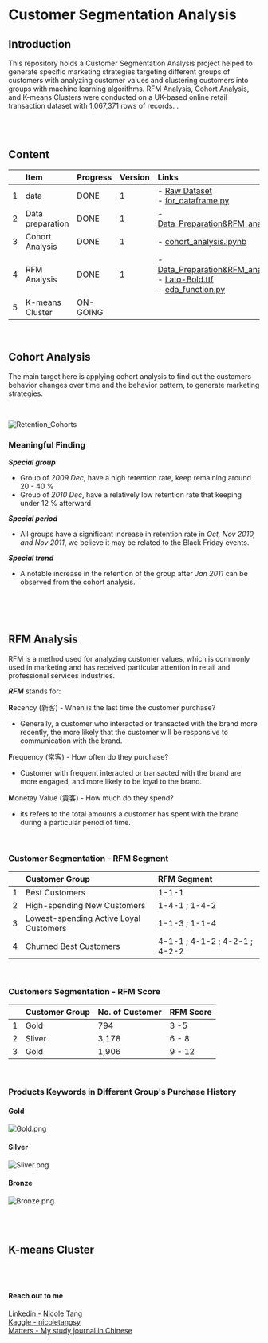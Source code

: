 # Customer Segmentation Analysis


## Introduction
This repository holds a Customer Segmentation Analysis project helped to generate specific marketing strategies targeting different groups of customers with analyzing customer values and clustering customers into groups with machine learning algorithms. RFM Analysis, Cohort Analysis, and K-means Clusters were conducted on a UK-based online retail transaction dataset with 1,067,371 rows of records.
.<br><br>




<br>

## Content
|       | Item                             | Progress | Version | Links    |
| :---  | :---                                 | :---     |:---     |   :---   |
|   1   | data                        |      DONE|    1    |- [Raw Dataset](https://github.com/coletangsy/Recommendation-System-with-NLP/blob/main/amazon_co-ecommerce_sample.zip) <br> - [for_dataframe.py](https://github.com/coletangsy/Recommendation-System-with-NLP/blob/main/for_dataframe.py) |
|   2   | Data preparation    |     DONE |   1     |- [Data_Preparation&RFM_analysis.ipynb](https://github.com/coletangsy/Customer-Segmentation-Analysis/blob/main/Data_Preparation%26RFM_analysis.ipynb)|
|   3   | Cohort Analysis | DONE |    1     | - [cohort_analysis.ipynb](https://github.com/coletangsy/Customer-Segmentation-Analysis/blob/main/cohort_analysis.ipynb)|
|   4   | RFM Analysis  | DONE     | 1       | - [Data_Preparation&RFM_analysis.ipynb](https://github.com/coletangsy/Customer-Segmentation-Analysis/blob/main/Data_Preparation%26RFM_analysis.ipynb)<br>- [Lato-Bold.ttf](https://github.com/coletangsy/Customer-Segmentation-Analysis/blob/main/Lato-Bold.ttf)<br>- [eda_function.py](https://github.com/coletangsy/Customer-Segmentation-Analysis/blob/main/eda_function.py)|
|   5   | K-means Cluster | ON-GOING |         | |

<br>

## Cohort Analysis
The main target here is applying cohort analysis to find out the customers behavior changes over time and the behavior pattern, to generate marketing strategies.

<br>

![Retention_Cohorts](https://github.com/coletangsy/Customer-Segmentation-Analysis/raw/main/example/Retention_Cohorts.jpeg)<br>

### Meaningful Finding 
***Special group***
- Group of *2009 Dec*, have a high retention rate, keep remaining around 20 - 40 % 
- Group of *2010 Dec*, have a relatively low retention rate that keeping under 12 % afterward


***Special period***
- All groups have a significant increase in retention rate in *Oct, Nov 2010, and Nov 2011*, we believe it may be related to the Black Friday events.


***Special trend***
- A notable increase in the retention of the group after *Jan 2011* can be observed from the cohort analysis.

<br>
<br>
<br>

## RFM Analysis
RFM is a method used for analyzing customer values, which is commonly used in marketing and has received particular attention in retail and professional services industries.

***RFM*** stands for:

**R**ecency (新客) - When is the last time the customer purchase?<br>
- Generally, a customer who interacted or transacted with the brand more recently, the more likely that the customer will be responsive to communication with the brand.

**F**requency (常客) - How often do they purchase?<br>
- Customer with frequent interacted or transacted with the brand are more engaged, and more likely to be loyal to the brand.

**M**onetay Value (貴客) - How much do they spend?<br>
- its refers to the total amounts a customer has spent with the brand during a particular period of time.

<br>

### Customer Segmentation - RFM Segment

|       | Customer Group                         | RFM Segment        | 
| :---  |:---                                    | :---               | 
|   1   | Best Customers                         | 1-1-1              |
|   2   | High-spending New Customers            | 1-4-1 ; 1-4-2      | 
|   3   | Lowest-spending Active Loyal Customers | 1-1-3 ; 1-1-4      | 
|   4   | Churned Best Customers                 | 4-1-1 ; 4-1-2 ; 4-2-1 ; 4-2-2      | 

<br>

### Customers Segmentation - RFM Score

|       | Customer Group   | No. of Customer | RFM Score | 
| :---  |:---              | :---            |  :---     | 
|   1   | Gold             |         794     | 3 -5      |  
|   2   | Sliver           |         3,178   | 6 - 8     |
|   3   | Gold             |         1,906   | 9 - 12    |

<br>

### Products Keywords in Different Group's Purchase History
#### Gold
![Gold.png](https://github.com/coletangsy/Customer-Segmentation-Analysis/blob/main/example/Gold.png)<br>

#### Silver
![Sliver.png](https://github.com/coletangsy/Customer-Segmentation-Analysis/blob/main/example/Sliver.png)<br>

#### Bronze
![Bronze.png](https://github.com/coletangsy/Customer-Segmentation-Analysis/blob/main/example/Bronze.png)<br>

<br>

<br>

## K-means Cluster


<br>

<br>

#### Reach out to me
[Linkedin - Nicole Tang](https://www.linkedin.com/in/nicoletangsy/)<br>   [Kaggle - nicoletangsy](https://www.kaggle.com/nicoletangsy)<br>    [Matters - My study journal in Chinese](https://matters.news/@coletangsy)
